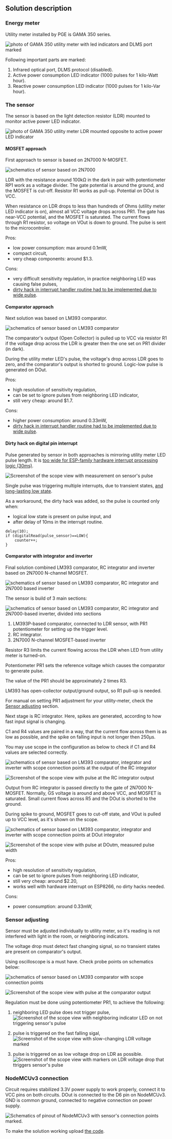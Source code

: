 ## Solution description

### Energy meter

Utility meter installed by PGE is GAMA 350 series.

![photo of GAMA 350 utility meter with led indicators and DLMS port marked](https://raw.githubusercontent.com/malipek/esp8266_utility_meter_mon/master/assets/GAMA350_utility_meter.jpg)

Following important parts are marked:

1. Infrared optical port, DLMS protocol (disabled).
2. Active power consumption LED indicator (1000 pulses for 1 kilo-Watt hour).
3. Reactive power consumption LED indicator (1000 pulses for 1 kilo-Var hour).

### The sensor

The sensor is based on the light detection resistor (LDR) mounted to monitor active power LED indicator.

![photo of GAMA 350 utility meter LDR mounted opposite to active power LED indicator](https://raw.githubusercontent.com/malipek/esp8266_utility_meter_mon/master/assets/LDR_mounted.jpg)

#### MOSFET approach

First approach to sensor is based on 2N7000 N-MOSFET.

![schematics of sensor based on 2N7000](https://raw.githubusercontent.com/malipek/esp8266_utility_meter_mon/master/assets/2N7000_pulse_detector.png)

LDR with the resistance around 100kΩ in the dark in pair with potentiometer RP1 work as a voltage divider. The gate potential is around the ground, and the MOSFET is cut-off. Resistor R1 works as pull-up. Potential on DOut is VCC. 

When resistance on LDR drops to less than hundreds of Ohms (utility meter LED indicator is on), almost all VCC voltage drops across PR1. The gate has near-VCC potential, and the MOSFET is saturated. The current flows through R1 resistor, so voltage on VOut is down to ground. The pulse is sent to the microcontroler.

Pros:
+ low power consumption: max around 0.1mW,
+ compact circuit,
+ very cheap components: around $1.3.

Cons:
- very difficult sensitivity regulation, in practice neighboring LED was causing false pulses,
- [dirty hack in interrupt handler routine had to be implemented due to wide pulse](https://github.com/malipek/esp8266_utility_meter_mon#dirty-hack-on-digital-pin-interrupt).

#### Comparator approach

Next solution was based on LM393 comparator.

![schematics of sensor based on LM393 comparator](https://raw.githubusercontent.com/malipek/esp8266_utility_meter_mon/master/assets/LM393P_pulse_detector.png)

The comparator's output (Open Collector) is pulled up to VCC via resistor R1 if the voltage drop across the LDR is greater then the one set on PR1 divider (in dark).

During the utility meter LED's pulse, the voltage's drop across LDR goes to zero, and the comparator's output is shorted to ground. Logic-low pulse is generated on DOut.

Pros:

+ high resolution of sensitivity regulation,
+ can be set to ignore pulses from neighboring LED indicator,
+ still very cheap: around $1.7.

Cons:
- higher power consumption: around 0.33mW,
- [dirty hack in interrupt handler routine had to be implemented due to wide pulse](https://github.com/malipek/esp8266_utility_meter_mon#dirty-hack-on-digital-pin-interrupt).

#### Dirty hack on digital pin interrupt

Pulse generated by sensor in both approaches is mirroring utility meter LED pulse length. It is [too wide for ESP-family hardware interrupt processing logic (30ms)](https://github.com/espressif/arduino-esp32/issues/4172).

![Screenshot of the scope view with measurement on sensor's pulse](https://raw.githubusercontent.com/malipek/esp8266_utility_meter_mon/master/assets/LM393P_pulse_measurement.png)

Single pulse was triggering multiple interrupts, due to transient states, [and long-lasting low state](https://github.com/espressif/arduino-esp32/issues/4172).

As a workaround, the dirty hack was added, so the pulse is counted only when:
* logical low state is present on pulse input, and
* after delay of 10ms in the interrupt routine.

```
delay(10);
if (digitalRead(pulse_sensor)==LOW){
    counter++;
}
```

#### Comparator with integrator and inverter

Final solution combined LM393 comparator, RC integrator and inverter based on 2N7000 N-channel MOSFET.

![schematics of sensor based on LM393 comparator, RC integrator and 2N7000 based inverter](https://raw.githubusercontent.com/malipek/esp8266_utility_meter_mon/master/assets/LM393_integrator_inverter_detector.png)

The sensor is build of 3 main sections:

![schematics of sensor based on LM393 comparator, RC integrator and 2N7000-based inverter, divided into sections](https://raw.githubusercontent.com/malipek/esp8266_utility_meter_mon/master/assets/LM393_integrator_inverter_detector_sections.png)

1. LM393P-based comparator, connected to LDR sensor, with PR1 potentiometer for setting up the trigger level.
2. RC integrator.
3. 2N7000 N-channel MOSFET-based inverter
 
Resistor R3 limits the current flowing across the LDR when LED from utility meter is turned-on.

Potentiometer PR1 sets the reference voltage which causes the comparator to generate pulse.

The value of the PR1 should be approximately 2 times R3.

LM393 has open-collector output/ground output, so R1 pull-up is needed.

For manual on setting PR1 adjustment for your utility-meter, check the [Sensor adjusting](https://github.com/malipek/esp8266_utility_meter_mon#sensor-adjusting) section.

Next stage is RC integrator. Here, spikes are generated, according to how fast input signal is changing. 

C1 and R4 values are paired in a way, that the current flow across them is as low as possible, and the spike on falling input is not longer then 250µs.

You may use scope in the configuration as below to check if C1 and R4 values are selected correctly.

![schematics of sensor based on LM393 comparator, integrator and inverter with scope connection points at the output of the RC integrator](https://raw.githubusercontent.com/malipek/esp8266_utility_meter_mon/master/assets/LM393_integrator_scope.png)

![Screenshot of the scope view with pulse at the RC integrator output](https://raw.githubusercontent.com/malipek/esp8266_utility_meter_mon/master/assets/RC_integrator_output.png)

Output from RC integrator is passed directly to the gate of 2N7000 N-MOSFET. Normally, GS voltage is around and above VCC, and MOSFET is saturated. Small current flows across R5 and the DOut is shorted to the ground.

During spike to ground, MOSFET goes to cut-off state, and VOut is pulled up to VCC level, as it's shown on the scope.

![schematics of sensor based on LM393 comparator, integrator and inverter with scope connection points at DOut integrator](https://raw.githubusercontent.com/malipek/esp8266_utility_meter_mon/master/assets/LM393_integrator_inverter_scope.png)

![Screenshot of the scope view with pulse at DOutm, measured pulse width](https://raw.githubusercontent.com/malipek/esp8266_utility_meter_mon/master/assets/inverter_output_pulse_length.png)

Pros:

+ high resolution of sensitivity regulation,
+ can be set to ignore pulses from neighboring LED indicator,
+ still very cheap: around $2.20,
+ works well with hardware interrupt on ESP8266, no dirty hacks needed. 

Cons:
- power consumption: around 0.33mW,


### Sensor adjusting

Sensor must be adjusted individually to utility meter, so it's reading is not interfered with light in the room, or neighboring indicators.

The voltage drop must detect fast changing signal, so no transient states are present on comparator's output.

Using oscilloscope is a must have. Check probe points on schematics below:

![schematics of sensor based on LM393 comparator with scope connection points](https://raw.githubusercontent.com/malipek/esp8266_utility_meter_mon/master/assets/LM393_integrator_inverter_detector_scope_measurements.png)

![Screenshot of the scope view with pulse at the comparator output](https://raw.githubusercontent.com/malipek/esp8266_utility_meter_mon/master/assets/comparator_output_pulse.png)

Regulation must be done using potentiometer PR1, to achieve the following:

1. neighboring LED pulse does not trigger pulse,
![Screenshot of the scope view with neighboring indicator LED on not triggering sensor's pulse](https://raw.githubusercontent.com/malipek/esp8266_utility_meter_mon/master/assets/passive_power_pulse.png)

2. pulse is triggered on the fast falling sigal,
![Screenshot of the scope view with slow-changing LDR voltage marked](https://raw.githubusercontent.com/malipek/esp8266_utility_meter_mon/master/assets/LDR_voltage_area_to_low.png)


3. pulse is triggered on as low voltage drop on LDR as possible.
![Screenshot of the scope view with markers on LDR voltage drop that ttriggers sensor's pulse](https://raw.githubusercontent.com/malipek/esp8266_utility_meter_mon/master/assets/LDR_voltage_treshold.png)

### NodeMCUv3 connection

Circuit requires stabilized 3.3V power supply to work properly, connect it to VCC pins on both circuits. DOut is connected to the D6 pin on NodeMCUv3. GND is common ground, connected to negative connection on power supply.

![Schematics of pinout of NodeMCUv3 with sensor's connection points marked.](https://raw.githubusercontent.com/malipek/esp8266_utility_meter_mon/master/assets/NodeMCUv3_connection.png)

To make the solution working upload [the code](https://github.com/malipek/esp8266_utility_meter_mon/blob/master/esp8266_utility_meter_mon.ino).
